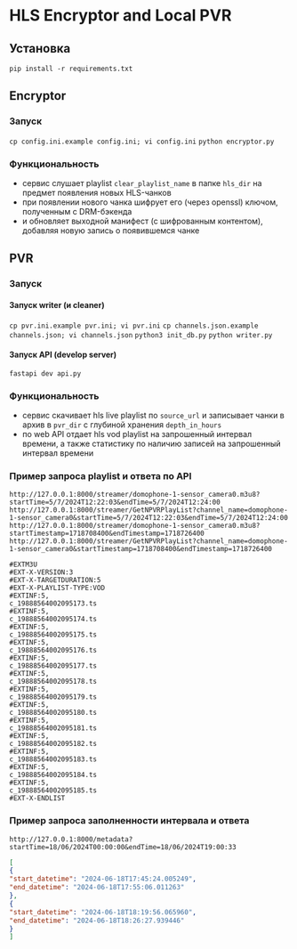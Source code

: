 # HLS Encryptor and Local PVR

## Установка
``pip install -r requirements.txt``

## Encryptor
### Запуск
``cp config.ini.example config.ini; vi config.ini``
``python encryptor.py``

### Функциональность
- сервис слушает playlist ``clear_playlist_name`` в папке ``hls_dir`` на предмет появления новых HLS-чанков
- при появлении нового чанка шифрует его (через openssl) ключом, полученным с DRM-бэкенда
- и обновляет выходной манифест (с шифрованным контентом), добавляя новую запись о появившемся чанке

## PVR
### Запуск
#### Запуск writer (и cleaner)
``cp pvr.ini.example pvr.ini; vi pvr.ini``
``cp channels.json.example channels.json; vi channels.json``
``python3 init_db.py``
``python writer.py``
#### Запуск API (develop server)
``fastapi dev api.py``

### Функциональность
- сервис скачивает hls live playlist по ``source_url`` и записывает чанки в архив в ``pvr_dir`` с глубиной хранения ``depth_in_hours``
- по web API отдает hls vod playlist на запрошенный интервал времени, а также статистику по наличию записей на запрошенный интервал времени

### Пример запроса playlist и ответа по API
``http://127.0.0.1:8000/streamer/domophone-1-sensor_camera0.m3u8?startTime=5/7/2024T12:22:03&endTime=5/7/2024T12:24:00``
``http://127.0.0.1:8000/streamer/GetNPVRPlayList?channel_name=domophone-1-sensor_camera0&startTime=5/7/2024T12:22:03&endTime=5/7/2024T12:24:00``
``http://127.0.0.1:8000/streamer/domophone-1-sensor_camera0.m3u8?startTimestamp=1718708400&endTimestamp=1718726400``
``http://127.0.0.1:8000/streamer/GetNPVRPlayList?channel_name=domophone-1-sensor_camera0&startTimestamp=1718708400&endTimestamp=1718726400``

```
#EXTM3U
#EXT-X-VERSION:3
#EXT-X-TARGETDURATION:5
#EXT-X-PLAYLIST-TYPE:VOD
#EXTINF:5,
c_19888564002095173.ts
#EXTINF:5,
c_19888564002095174.ts
#EXTINF:5,
c_19888564002095175.ts
#EXTINF:5,
c_19888564002095176.ts
#EXTINF:5,
c_19888564002095177.ts
#EXTINF:5,
c_19888564002095178.ts
#EXTINF:5,
c_19888564002095179.ts
#EXTINF:5,
c_19888564002095180.ts
#EXTINF:5,
c_19888564002095181.ts
#EXTINF:5,
c_19888564002095182.ts
#EXTINF:5,
c_19888564002095183.ts
#EXTINF:5,
c_19888564002095184.ts
#EXTINF:5,
c_19888564002095185.ts
#EXT-X-ENDLIST
```

### Пример запроса заполненности интервала и ответа
``http://127.0.0.1:8000/metadata?startTime=18/06/2024T00:00:00&endTime=18/06/2024T19:00:33``
```json
[
{
"start_datetime": "2024-06-18T17:45:24.005249",
"end_datetime": "2024-06-18T17:55:06.011263"
},
{
"start_datetime": "2024-06-18T18:19:56.065960",
"end_datetime": "2024-06-18T18:26:27.939446"
}
]
```
